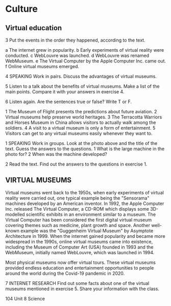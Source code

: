# Culture

## Virtual education

3 Put the events in the order they happened, according to the text.

a The internet grew in popularity.
b Early experiments of virtual reality were conducted.
c WebLouvre was launched.
d WebLouvre was renamed WebMuseum.
e The Virtual Computer by the Apple Computer Inc. came out.
f Online virtual museums emerged.

4 SPEAKING Work in pairs. Discuss the advantages of virtual museums.

5 Listen to a talk about the benefits of virtual museums. Make a list of the main points. Compare it with your answers in exercise 4.

6 Listen again. Are the sentences true or false? Write T or F.

1 The Museum of Flight presents the predictions about future aviation.
2 Virtual museums help preserve world heritages.
3 The Terracotta Warriors and Horses Museum in China allows visitors to actually walk among the soldiers.
4 A visit to a virtual museum is only a form of entertainment.
5 Visitors can get to any virtual museums easily whenever they want to.

1 SPEAKING Work in groups. Look at the photo above and the title of the text. Guess the answers to the questions.
1 What is the large machine in the photo for?
2 When was the machine developed?

2 Read the text. Find out the answers to the questions in exercise 1.

## VIRTUAL MUSEUMS

Virtual museums went back to the 1950s, when early experiments of virtual reality were carried out, one typical example being the "Sensorama" machines developed by an American inventor. In 1992, the Apple Computer Inc. released The Virtual Computer, a CD-ROM which displays some 3D-modelled scientific exhibits in an environment similar to a museum. The Virtual Computer has been considered the first digital virtual museum covering themes such as medicine, plant growth and space. Another well-known example was the "Guggenheim Virtual Museum" by Asymptote Architecture in 1999. When the internet gained popularity and became more widespread in the 1990s, online virtual museums came into existence, including the Museum of Computer Art (USA) founded in 1993 and the WebMuseum, initially named WebLouvre, which was launched in 1994.

Most physical museums now offer virtual tours. These virtual museums provided endless education and entertainment opportunities to people around the world during the Covid-19 pandemic in 2020.

7 INTERNET RESEARCH Find out some facts about one of the virtual museums mentioned in exercise 5. Share your information with the class.

104 Unit 8 Science